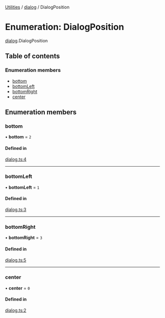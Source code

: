 [Utilities](../README.md) / [dialog](../modules/dialog.md) / DialogPosition

# Enumeration: DialogPosition

[dialog](../modules/dialog.md).DialogPosition

## Table of contents

### Enumeration members

- [bottom](dialog.DialogPosition.md#bottom)
- [bottomLeft](dialog.DialogPosition.md#bottomleft)
- [bottomRight](dialog.DialogPosition.md#bottomright)
- [center](dialog.DialogPosition.md#center)

## Enumeration members

### bottom

• **bottom** = `2`

#### Defined in

[dialog.ts:4](https://github.com/noobiept/utilities/blob/03a3e48/source/dialog.ts#L4)

___

### bottomLeft

• **bottomLeft** = `1`

#### Defined in

[dialog.ts:3](https://github.com/noobiept/utilities/blob/03a3e48/source/dialog.ts#L3)

___

### bottomRight

• **bottomRight** = `3`

#### Defined in

[dialog.ts:5](https://github.com/noobiept/utilities/blob/03a3e48/source/dialog.ts#L5)

___

### center

• **center** = `0`

#### Defined in

[dialog.ts:2](https://github.com/noobiept/utilities/blob/03a3e48/source/dialog.ts#L2)
